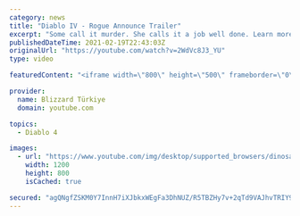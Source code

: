 ```yaml
---
category: news
title: "Diablo IV - Rogue Announce Trailer"
excerpt: "Some call it murder. She calls it a job well done. Learn more at Diablo4.com. The Rogue is the newest addition to the Diablo IV ..."
publishedDateTime: 2021-02-19T22:43:03Z
originalUrl: "https://youtube.com/watch?v=2WdVc8J3_YU"
type: video

featuredContent: "<iframe width=\"800\" height=\"500\" frameborder=\"0\" src=\"https://www.youtube.com/embed/2WdVc8J3_YU\" allow=\"accelerometer; autoplay; encrypted-media; gyroscope; picture-in-picture\" allowfullscreen></iframe>"

provider:
  name: Blizzard Türkiye
  domain: youtube.com

topics:
  - Diablo 4

images:
  - url: "https://www.youtube.com/img/desktop/supported_browsers/dinosaur.png"
    width: 1200
    height: 800
    isCached: true

secured: "agQNgfZSKM0Y7InnH7iXJbkxWEgFa3DhNUZ/R5TBZHy7v+2qTd9VAJhvTRIY91MRBchilKyhI0vEqdVEBPw9zlUfxCTXaH1tzlt6GNa97K759eUfbSHzKwkCMlRsbqpEayc2aRJpxXthKUARtieCrdzyW0c8B5nu73/DUHQVurL5CNTjuDTskcSjB1NOsS1raRfE21giMlgOuy7BOwAAsvLk7gNl7nxD0Z3DE35rtCHxRcsUPgJsuxUrRRH7rSfFbbV1FKe2tOLzXE3iQGvf+e+GZmriTX4AQdrdfooRO6FApCwvCVrDgAzkXer7yPl9PYlScg5hVOSnAjtP/ufAg+T7Fdf/0nDLomYStdCqP5FZHL3XzTxjSh0aW6ol0tjOBhgMhUr0aUPjt0vPsHeCAQ==;DNWK0h6CupT01fv3pYoHVQ=="
---
```


